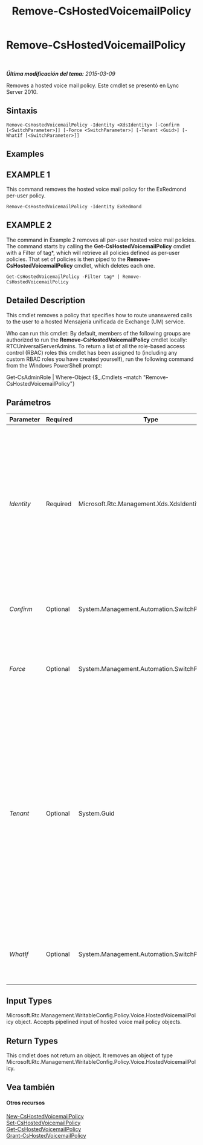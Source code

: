 ﻿---
title: Remove-CsHostedVoicemailPolicy
TOCTitle: Remove-CsHostedVoicemailPolicy
ms:assetid: 13968bbe-1403-46de-b02a-ed61e712d1b3
ms:mtpsurl: https://technet.microsoft.com/es-es/library/Gg398211(v=OCS.15)
ms:contentKeyID: 48274504
ms.date: 01/07/2017
mtps_version: v=OCS.15
ms.translationtype: HT
---

# Remove-CsHostedVoicemailPolicy

 

_**Última modificación del tema:** 2015-03-09_

Removes a hosted voice mail policy. Este cmdlet se presentó en Lync Server 2010.

## Sintaxis

    Remove-CsHostedVoicemailPolicy -Identity <XdsIdentity> [-Confirm [<SwitchParameter>]] [-Force <SwitchParameter>] [-Tenant <Guid>] [-WhatIf [<SwitchParameter>]]

## Examples

## EXAMPLE 1

This command removes the hosted voice mail policy for the ExRedmond per-user policy.

    Remove-CsHostedVoicemailPolicy -Identity ExRedmond

## EXAMPLE 2

The command in Example 2 removes all per-user hosted voice mail policies. The command starts by calling the **Get-CsHostedVoicemailPolicy** cmdlet with a Filter of tag\*, which will retrieve all policies defined as per-user policies. That set of policies is then piped to the **Remove-CsHostedVoicemailPolicy** cmdlet, which deletes each one.

    Get-CsHostedVoicemailPolicy -Filter tag* | Remove-CsHostedVoicemailPolicy

## Detailed Description

This cmdlet removes a policy that specifies how to route unanswered calls to the user to a hosted Mensajería unificada de Exchange (UM) service.

Who can run this cmdlet: By default, members of the following groups are authorized to run the **Remove-CsHostedVoicemailPolicy** cmdlet locally: RTCUniversalServerAdmins. To return a list of all the role-based access control (RBAC) roles this cmdlet has been assigned to (including any custom RBAC roles you have created yourself), run the following command from the Windows PowerShell prompt:

Get-CsAdminRole | Where-Object {$\_.Cmdlets –match "Remove-CsHostedVoicemailPolicy"}

## Parámetros


<table>
<colgroup>
<col style="width: 25%" />
<col style="width: 25%" />
<col style="width: 25%" />
<col style="width: 25%" />
</colgroup>
<thead>
<tr class="header">
<th>Parameter</th>
<th>Required</th>
<th>Type</th>
<th>Description</th>
</tr>
</thead>
<tbody>
<tr class="odd">
<td><p><em>Identity</em></p></td>
<td><p>Required</p></td>
<td><p>Microsoft.Rtc.Management.Xds.XdsIdentity</p></td>
<td><p>A unique identifier for the hosted voice mail policy that you want to remove. This identifier includes the scope (in the case of global), the scope and site (for a site policy, such as site:Redmond), or the policy name (for a per-user policy, such as HVUserPolicy).</p></td>
</tr>
<tr class="even">
<td><p><em>Confirm</em></p></td>
<td><p>Optional</p></td>
<td><p>System.Management.Automation.SwitchParameter</p></td>
<td><p>Se le pedirá confirmación antes de ejecutar el comando.</p></td>
</tr>
<tr class="odd">
<td><p><em>Force</em></p></td>
<td><p>Optional</p></td>
<td><p>System.Management.Automation.SwitchParameter</p></td>
<td><p>Suppresses any confirmation prompts that would otherwise be displayed before making changes.</p></td>
</tr>
<tr class="even">
<td><p><em>Tenant</em></p></td>
<td><p>Optional</p></td>
<td><p>System.Guid</p></td>
<td><p>Globally unique identifier (GUID) of the Skype Empresarial Online tenant account for the hosted voicemail policy being deleted. For example:</p>
<p>–Tenant &quot;38aad667-af54-4397-aaa7-e94c79ec2308&quot;</p>
<p>You can return the tenant ID for each of your tenants by running this command:</p>
<p>Get-CsTenant | Select-Object DisplayName, TenantID</p></td>
</tr>
<tr class="odd">
<td><p><em>WhatIf</em></p></td>
<td><p>Optional</p></td>
<td><p>System.Management.Automation.SwitchParameter</p></td>
<td><p>Describe qué sucedería si se ejecutara el comando sin ejecutarlo realmente.</p></td>
</tr>
</tbody>
</table>


## Input Types

Microsoft.Rtc.Management.WritableConfig.Policy.Voice.HostedVoicemailPolicy object. Accepts pipelined input of hosted voice mail policy objects.

## Return Types

This cmdlet does not return an object. It removes an object of type Microsoft.Rtc.Management.WritableConfig.Policy.Voice.HostedVoicemailPolicy.

## Vea también

#### Otros recursos

[New-CsHostedVoicemailPolicy](new-cshostedvoicemailpolicy.md)  
[Set-CsHostedVoicemailPolicy](set-cshostedvoicemailpolicy.md)  
[Get-CsHostedVoicemailPolicy](get-cshostedvoicemailpolicy.md)  
[Grant-CsHostedVoicemailPolicy](grant-cshostedvoicemailpolicy.md)

